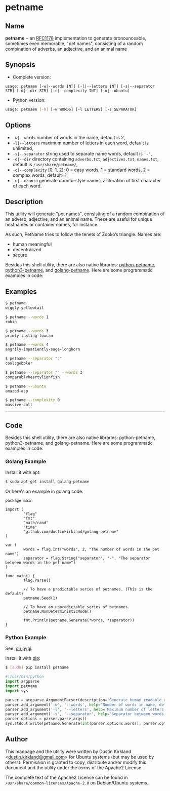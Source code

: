 # petname

## Name

**petname** − an [RFC1178](https://tools.ietf.org/html/rfc1178) implementation to generate pronounceable, sometimes even memorable, "pet names", consisting of a random combination of adverbs, an adjective, and an animal name

## Synopsis

- Complete version:
```
usage: petname [-w|--words INT] [-l|--letters INT] [-s|--separator STR] [-d|--dir STR] [-c|--complexity INT] [-u|--ubuntu]
```

- Python version:
```bash
usage: petname [-h] [-w WORDS] [-l LETTERS] [-s SEPARATOR]
```

## Options
- `-w|--words` number of words in the name, default is 2,
- `-l|--letters` maximum number of letters in each word, default is unlimited,
- `-s|--separator` string used to separate name words, default is `'-'`,
- `-d|--dir` directory containing `adverbs.txt`, `adjectives.txt`, `names.txt`, default is `/usr/share/petname/`,
- `-c|--complexity` [0, 1, 2]; 0 = easy words, 1 = standard words, 2 = complex words, default=1,
- `-u|--ubuntu` generate ubuntu-style names, alliteration of first character of each word.

## Description

This utility will generate "pet names", consisting of a random combination of an adverb, adjective, and an animal name. These are useful for unique hostnames or container names, for instance.

As such, PetName tries to follow the tenets of Zooko’s triangle. Names are:

- human meaningful
- decentralized
- secure

Besides this shell utility, there are also native libraries: [python-petname](https://pypi.org/project/petname/), [python3-petname](https://pypi.org/project/petname/), and [golang-petname](https://github.com/dustinkirkland/golang-petname). Here are some programmatic examples in code:

## Examples

```bash
$ petname
wiggly-yellowtail

$ petname --words 1
robin

$ petname --words 3
primly-lasting-toucan

$ petname --words 4
angrily-impatiently-sage-longhorn

$ petname --separator ":"
cool:gobbler

$ petname --separator "" --words 3
comparablyheartylionfish

$ petname --ubuntu
amazed-asp

$ petname --complexity 0
massive-colt
```

----

## Code

Besides this shell utility, there are also native libraries: python-petname, python3-petname, and golang-petname. Here are some programmatic examples in code:

### **Golang Example**
Install it with apt:
```bash
$ sudo apt-get install golang-petname
```

Or here's an example in golang code:

```golang
package main

import (
        "flag"
        "fmt"
        "math/rand"
        "time"
        "github.com/dustinkirkland/golang-petname"
)

var (
        words = flag.Int("words", 2, "The number of words in the pet name")
        separator = flag.String("separator", "-", "The separator between words in the pet name")
)

func main() {
        flag.Parse()

        // To have a predictable series of petnames. (This is the default)
        petname.Seed(1)
        
        // To have an unpredictable series of petnames.
        petname.NonDeterministicMode()

        fmt.Println(petname.Generate(*words, *separator))
}
```

### **Python Example**
See: [on pypi](https://pypi.python.org/pypi/petname).

Install it with [pip](https://pip.pypa.io/):
```bash
$ [sudo] pip install petname
```

```python
#!/usr/bin/python
import argparse
import petname
import sys

parser = argparse.ArgumentParser(description='Generate human readable random names')
parser.add_argument('-w', '--words', help='Number of words in name, default=2', default=2)
parser.add_argument('-l', '--letters', help='Maximum number of letters per word, default=6', default=6)
parser.add_argument('-s', '--separator', help='Separator between words, default="-"', default="-")
parser.options = parser.parse_args()
sys.stdout.write(petname.Generate(int(parser.options.words), parser.options.separator, int(parser.options.letters)) + "\n")
```

## Author

This manpage and the utility were written by Dustin Kirkland &lt;dustin.kirkland@gmail.com&gt; for Ubuntu systems (but may be used by others). Permission is granted to copy, distribute and/or modify this document and the utility under the terms of the Apache2 License.

The complete text of the Apache2 License can be found in `/usr/share/common-licenses/Apache-2.0` on Debian/Ubuntu systems.
